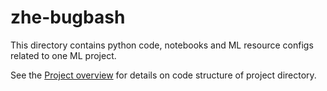 # zhe-bugbash

This directory contains python code, notebooks and ML resource configs related to one ML project.

See the [Project overview](../docs/project-overview.md) for details on code structure of project directory.